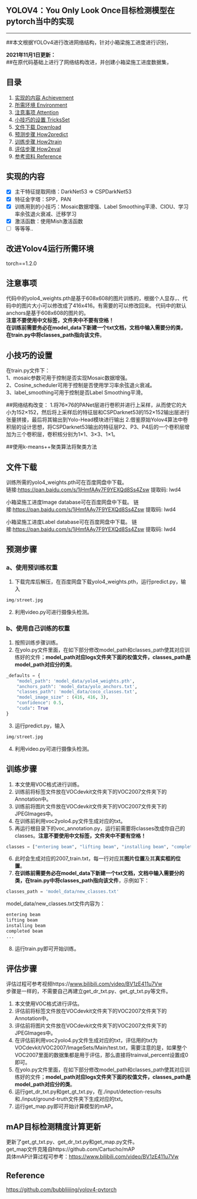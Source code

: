 ## YOLOV4：You Only Look Once目标检测模型在pytorch当中的实现
---
##本文根据YOLOv4进行改进网络结构，针对小箱梁施工进度进行识别，

**2021年11月1日更新：**   
##在原代码基础上进行了网络结构改进，并创建小箱梁施工进度数据集，

## 目录
1. [实现的内容 Achievement](#实现的内容)
2. [所需环境 Environment](#所需环境)
3. [注意事项 Attention](#注意事项)
4. [小技巧的设置 TricksSet](#小技巧的设置)
5. [文件下载 Download](#文件下载)
6. [预测步骤 How2predict](#预测步骤)
7. [训练步骤 How2train](#训练步骤)
8. [评估步骤 How2eval](#评估步骤)
9. [参考资料 Reference](#Reference)

## 实现的内容
- [x] 主干特征提取网络：DarkNet53 => CSPDarkNet53
- [x] 特征金字塔：SPP，PAN
- [x] 训练用到的小技巧：Mosaic数据增强、Label Smoothing平滑、CIOU、学习率余弦退火衰减、迁移学习
- [x] 激活函数：使用Mish激活函数
- [ ] 等等等..

## 改进Yolov4运行所需环境
torch==1.2.0

## 注意事项
代码中的yolo4_weights.pth是基于608x608的图片训练的，根据个人显存，、代码中的图片大小可以修改成了416x416。有需要的可以修改回来。 代码中的默认anchors是基于608x608的图片的。   
**注意不要使用中文标签，文件夹中不要有空格！**   
**在训练前需要务必在model_data下新建一个txt文档，文档中输入需要分的类，在train.py中将classes_path指向该文件**。  

## 小技巧的设置
在train.py文件下：   
1、mosaic参数可用于控制是否实现Mosaic数据增强。   
2、Cosine_scheduler可用于控制是否使用学习率余弦退火衰减。   
3、label_smoothing可用于控制是否Label Smoothing平滑。

##网络结构改变：
1.将76×76的PANet层进行卷积并进行上采样，从而使它的大小为152×152，然后将上采样后的特征层和CSPDarknet53的152×152输出层进行张量拼接，最后将其输出到Yolo-Head模块进行输出
2.借鉴原始Yolov4算法中卷积层的设计思想，将CSPDarknet53输出的特征层P2、P3、P4后的一个卷积层增加为三个卷积层，卷积核分别为1×1、3×3、1×1。

##使用k-means++聚类算法将聚类方法

## 文件下载
训练所需的yolo4_weights.pth可在百度网盘中下载。  
链接:https://pan.baidu.com/s/1jHmfAAy7F9YEXQd8Ss4Zsw 提取码: lwd4 

小箱梁施工进度Image database可在百度网盘中下载。
链接:https://pan.baidu.com/s/1jHmfAAy7F9YEXQd8Ss4Zsw 提取码: lwd4 

小箱梁施工进度Label database可在百度网盘中下载。
链接:https://pan.baidu.com/s/1jHmfAAy7F9YEXQd8Ss4Zsw 提取码: lwd4 
 

## 预测步骤
### a、使用预训练权重
1. 下载完库后解压，在百度网盘下载yolo4_weights.pth，运行predict.py，输入  
```python
img/street.jpg
```
2. 利用video.py可进行摄像头检测。  
### b、使用自己训练的权重
1. 按照训练步骤训练。  
2. 在yolo.py文件里面，在如下部分修改model_path和classes_path使其对应训练好的文件；**model_path对应logs文件夹下面的权值文件，classes_path是model_path对应分的类**。  
```python
_defaults = {
    "model_path": 'model_data/yolo4_weights.pth',
    "anchors_path": 'model_data/yolo_anchors.txt',
    "classes_path": 'model_data/coco_classes.txt',
    "model_image_size" : (416, 416, 3),
    "confidence": 0.5,
    "cuda": True
}

```
3. 运行predict.py，输入  
```python
img/street.jpg
```
4. 利用video.py可进行摄像头检测。  

## 训练步骤
1. 本文使用VOC格式进行训练。  
2. 训练前将标签文件放在VOCdevkit文件夹下的VOC2007文件夹下的Annotation中。  
3. 训练前将图片文件放在VOCdevkit文件夹下的VOC2007文件夹下的JPEGImages中。  
4. 在训练前利用voc2yolo4.py文件生成对应的txt。  
5. 再运行根目录下的voc_annotation.py，运行前需要将classes改成你自己的classes。**注意不要使用中文标签，文件夹中不要有空格！**   
```python
classes = ["entering beam", "lifting beam", "installing beam", "completed beam", "cranes", "mixer truck entering", "mixer truck working", "mixer truck leaveing"]
```
6. 此时会生成对应的2007_train.txt，每一行对应其**图片位置**及其**真实框的位置**。  
7. **在训练前需要务必在model_data下新建一个txt文档，文档中输入需要分的类，在train.py中将classes_path指向该文件**，示例如下：   
```python
classes_path = 'model_data/new_classes.txt'    
```
model_data/new_classes.txt文件内容为：   
```python
entering beam
lifting beam
installing beam
completed beam
...
```
8. 运行train.py即可开始训练。

## 评估步骤
评估过程可参考视频https://www.bilibili.com/video/BV1zE411u7Vw  
步骤是一样的，不需要自己再建立get_dr_txt.py、get_gt_txt.py等文件。  
1. 本文使用VOC格式进行评估。  
2. 评估前将标签文件放在VOCdevkit文件夹下的VOC2007文件夹下的Annotation中。  
3. 评估前将图片文件放在VOCdevkit文件夹下的VOC2007文件夹下的JPEGImages中。  
4. 在评估前利用voc2yolo4.py文件生成对应的txt，评估用的txt为VOCdevkit/VOC2007/ImageSets/Main/test.txt，需要注意的是，如果整个VOC2007里面的数据集都是用于评估，那么直接将trainval_percent设置成0即可。  
5. 在yolo.py文件里面，在如下部分修改model_path和classes_path使其对应训练好的文件；**model_path对应logs文件夹下面的权值文件，classes_path是model_path对应分的类**。  
6. 运行get_dr_txt.py和get_gt_txt.py，在./input/detection-results和./input/ground-truth文件夹下生成对应的txt。  
7. 运行get_map.py即可开始计算模型的mAP。

## mAP目标检测精度计算更新
更新了get_gt_txt.py、get_dr_txt.py和get_map.py文件。  
get_map文件克隆自https://github.com/Cartucho/mAP  
具体mAP计算过程可参考：https://www.bilibili.com/video/BV1zE411u7Vw

## Reference
https://github.com/bubbliiiing/yolov4-pytorch
